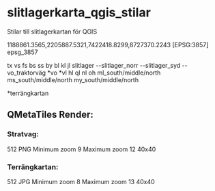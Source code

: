 # slitlagerkarta_qgis_stilar

Stilar till slitlagerkartan för QGIS

1188861.3565,2205887.5321,7422418.8299,8727370.2243 [EPSG:3857]
epsg_3857

tx
vs
fs
bs
ss
by
bl
kl
jl
slitlager
--slitlager_norr
--slitlager_syd
--vo_traktorväg
*vo
*vl
hl
ql
nl
oh
ml_south/middle/north
ms_south/middle/north
my_south/middle/north

*terrängkartan

## QMetaTiles Render:

### Stratvag:
512
PNG
Minimum zoom 9
Maximum zoom 12
40x40

### Terrängkartan:
512
JPG
Minimum zoom 8
Maximum zoom 13
40x40
